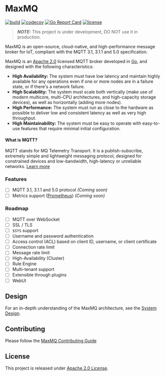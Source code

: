 # MaxMQ

[![build](https://github.com/gsalomao/maxmq/actions/workflows/build.yml/badge.svg)](https://github.com/gsalomao/maxmq/actions/workflows/build.yml)
[![codecov](https://codecov.io/gh/gsalomao/maxmq/branch/master/graph/badge.svg?token=FUXEU188HA)](https://codecov.io/gh/gsalomao/maxmq)
[![Go Report Card](https://goreportcard.com/badge/github.com/gsalomao/maxmq)](https://goreportcard.com/report/github.com/gsalomao/maxmq)
[![license](https://img.shields.io/badge/license-Apache%202.0-blue.svg)](https://opensource.org/licenses/Apache-2.0)

> **_NOTE:_**  This project is under development, DO NOT use it in production.

MaxMQ is an open-source, cloud-native, and high-performance message broker for IoT, compliant with the MQTT 3.1, 3.1.1
and 5.0 specification.

MaxMQ is an [Apache 2.0](./LICENSE) licensed MQTT broker developed in [Go](https://go.dev/), and designed with the
following characteristics:

- **High Availability:** The system must have low latency and maintain highly available for any operations even if one
or more nodes are in a failure state, or if there's a network failure.
- **High Scalability:** The system must scale both vertically (make use of modern multicore, multi-CPU architectures,
and high-capacity storage devices), as well as horizontally (adding more nodes).
- **High Performance:** The system must run as close to the hardware as possible to deliver low and consistent latency
as well as very high throughput.
- **High Maintainability:** The system must be easy to operate with easy-to-use features that require minimal initial
configuration.

#### What is MQTT?

MQTT stands for MQ Telemetry Transport. It is a publish-subscribe, extremely simple and lightweight messaging protocol,
designed for constrained devices and low-bandwidth, high-latency or unreliable networks.
[Learn more](https://mqtt.org/faq)

### Features

- [ ] MQTT 3.1, 3.1.1 and 5.0 protocol *(Coming soon)*
- [ ] Metrics support ([Prometheus](https://prometheus.io/)) *(Coming soon)*

### Roadmap

- [ ] MQTT over WebSocket
- [ ] SSL / TLS
- [ ] `$SYS` support
- [ ] Username and password authentication
- [ ] Access control (ACL) based on client ID, username, or client certificate
- [ ] Connection rate limit
- [ ] Message rate limit
- [ ] High-Availability (Cluster)
- [ ] Rule Engine
- [ ] Multi-tenant support
- [ ] Extensible through plugins
- [ ] WebUI

## Design

For an in-depth understanding of the MaxMQ architecture, see the [System Design](./docs/system-design.md).

## Contributing

Please follow the
[MaxMQ Contributing Guide](https://github.com/gsalomao/maxmq/blob/master/CONTRIBUTING.md)

## License

This project is released under
[Apache 2.0 License](https://github.com/gsalomao/maxmq/blob/master/LICENSE).
